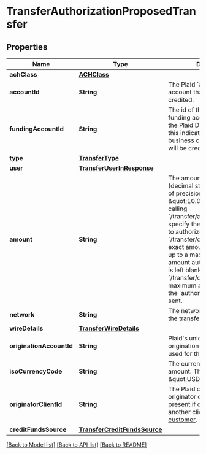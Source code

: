 # TransferAuthorizationProposedTransfer

## Properties
Name | Type | Description | Notes
------------ | ------------- | ------------- | -------------
**achClass** | [**ACHClass**](ACHClass.md) |  | [optional] 
**accountId** | **String** | The Plaid &#x60;account_id&#x60; for the account that will be debited or credited. | [optional] 
**fundingAccountId** | **String** | The id of the associated funding account, available in the Plaid Dashboard. If present, this indicates which of your business checking accounts will be credited or debited. | 
**type** | [**TransferType**](TransferType.md) |  | 
**user** | [**TransferUserInResponse**](TransferUserInResponse.md) |  | 
**amount** | **String** | The amount of the transfer (decimal string with two digits of precision e.g. \&quot;10.00\&quot;). When calling &#x60;/transfer/authorization/create&#x60;, specify the maximum amount to authorize. When calling &#x60;/transfer/create&#x60;, specify the exact amount of the transfer, up to a maximum of the amount authorized. If this field is left blank when calling &#x60;/transfer/create&#x60;, the maximum amount authorized in the &#x60;authorization_id&#x60; will be sent. | 
**network** | **String** | The network or rails used for the transfer. | 
**wireDetails** | [**TransferWireDetails**](TransferWireDetails.md) |  | [optional] 
**originationAccountId** | **String** | Plaid&#39;s unique identifier for the origination account that was used for this transfer. | 
**isoCurrencyCode** | **String** | The currency of the transfer amount. The default value is \&quot;USD\&quot;. | 
**originatorClientId** | **String** | The Plaid client ID that is the originator of this transfer. Only present if created on behalf of another client as a [Platform customer](https://plaid.com/docs/transfer/application/#originators-vs-platforms). | 
**creditFundsSource** | [**TransferCreditFundsSource**](TransferCreditFundsSource.md) |  | 

[[Back to Model list]](../README.md#documentation-for-models) [[Back to API list]](../README.md#documentation-for-api-endpoints) [[Back to README]](../README.md)


